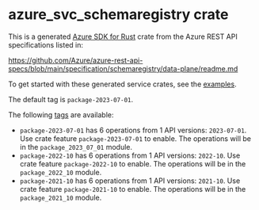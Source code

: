 # azure_svc_schemaregistry crate

This is a generated [Azure SDK for Rust](https://github.com/Azure/azure-sdk-for-rust) crate from the Azure REST API specifications listed in:

https://github.com/Azure/azure-rest-api-specs/blob/main/specification/schemaregistry/data-plane/readme.md

To get started with these generated service crates, see the [examples](https://github.com/Azure/azure-sdk-for-rust/blob/main/services/README.md#examples).

The default tag is `package-2023-07-01`.

The following [tags](https://github.com/Azure/azure-sdk-for-rust/blob/main/services/tags.md) are available:

- `package-2023-07-01` has 6 operations from 1 API versions: `2023-07-01`. Use crate feature `package-2023-07-01` to enable. The operations will be in the `package_2023_07_01` module.
- `package-2022-10` has 6 operations from 1 API versions: `2022-10`. Use crate feature `package-2022-10` to enable. The operations will be in the `package_2022_10` module.
- `package-2021-10` has 6 operations from 1 API versions: `2021-10`. Use crate feature `package-2021-10` to enable. The operations will be in the `package_2021_10` module.